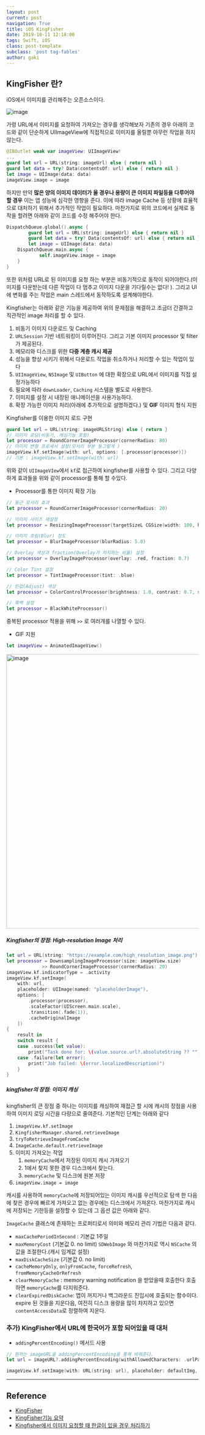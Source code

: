 ```yaml
---
layout: post
current: post
navigation: True
title: iOS KingFisher
date: 2019-10-11 12:18:00
tags: Swift, iOS
class: post-template
subclass: 'post tag-fables'
author: gaki
---  
```


## KingFisher 란?

iOS에서 이미지를 관리해주는 오픈소스이다.

![image](https://user-images.githubusercontent.com/33486820/66565051-7a40bf80-eb9c-11e9-96b9-072d43246297.png)

가령 URL에서 이미지를 요청하여 가져오는 경우를 생각해보자 기존의 경우 아래의 코드와 같이 단순하게 UIImageView에 직접적으로 이미지를 올릴뿐 아무런 작업을 하지 않는다. 

```swift
@IBOutlet weak var imageView: UIImageView!
...
guard let url = URL(string: imageUrl) else { return nil }
guard let data = try? Data(contentsOf: url) else { return nil }
let image = UIImage(data: data)
imageView.image = image
```

하지만 만약 **많은 양의 이미지 데이터가 올 경우나 용량이 큰 이미지 파일등을 다루어야 할 경우** 이는 앱 성능에 심각한 영향을 준다. 이에 따라 image Cache 등 상황에 효율적으로 대처하기 위해서 추가적인 작업이 필요하다. 마찬가지로 위의 코드에서 실제로 동작을 할려면 아래와 같이 코드를 수정 해주어야 한다.

```swift
DispatchQueue.global().async {
		guard let url = URL(string: imageUrl) else { return nil }
		guard let data = try? Data(contentsOf: url) else { return nil }
		let image = UIImage(data: data)
  	DispatchQueue.main.async {
    		self.imageView.image = image
    }
}

```

또한 위처럼 URL로 된 이미지를 요청 하는 부분은 비동기적으로 동작이 되어야한다.(이미지를 다운받는데 다른 작업이 다 멈추고 이미지 다운을 기다릴수는 없다! ). 그리고 UI에 변화를 주는 작업은 main 스레드에서 동작하도록 설계해야한다.



Kingfisher는 아래와 같은 기능을 제공하여 위의 문제점을 해결하고 조금더 간결하고 직관적인 image 처리를 할 수 있다.

1. 비동기 이미지 다운로드 및 Caching
2. `URLSession` 기반 네트워킹이 이루어진다. 그리고 기본 이미지 processor 및 filter가 제공된다.
3. 메모리와 디스크를 위한 **다중 계층 캐시 제공**
4. 성능을 향상 시키기 위해서 다운로드 작업을 취소하거나 처리할 수 있는 작업이 있다
5. `UIImageView`, `NSImage` 및 `UIButton` 에 대한 확장으로 URL에서 이미지를 직접 설정가능하다
6. 필요에 따라 `downLoader`, `Caching` 시스템을 별도로 사용한다.
7. 이미지를 설정 시 내장된 애니메이션을 사용가능하다.
8. 확장 가능한 이미지 처리(아래에 추가적으로 설명하겠다.) 및 **GIF** 이미지 형식 지원

Kingfisher를 이용한 이미지 로드 구현

```swift
guard let url = URL(string: imageURLString) else { return } 
// 이미지 로딩(비동기, 캐싱기능 포함)
let processor = RoundCornerImageProcessor(cornerRadius: 80)
// 이미지 변형 프로세서 설정(모서리 부분 동그랗게 )       
imageView.kf.setImage(with: url, options: [.processor(processor)])
// 기본 : imageView.kf.setImage(with: url)
```

위와 같이 `UIImageVIew`에서 `kf`로 접근하여 kingfisher를 사용할 수 있다. 그리고 다양하게 효과들을 위와 같이 processor를 통해 할 수있다.

- Processor를 통한 이미지 확장 기능

```swift
// 둥근 모서리 효과
let processor = RoundCornerImageProcessor(cornerRadius: 20)

// 이미지 사이즈 재설정
let processor = ResizingImageProcessor(targetSizeL CGSize(width: 100, height: 100))

// 이미지 흐림(Blur) 정도 
let processor = BlurImageProcessor(blurRadius: 5.0)

// Overlay 색상과 fraction(Overlay가 차지하는 비율) 설정
let processor = OverlayImageProcessor(overlay: .red, fraction: 0.7)

// Color Tint 설정
let processor = TintImageProcessor(tint: .blue)

// 인접(Adjust) 색상
let processor = ColorControlProcessor(brightness: 1.0, contrast: 0.7, saturation: 1)

// 흑백 설정
let processor = BlackWhiteProcessor()

```

중복된 processor 적용을 위해 `>>` 로 여러개를 나열할 수 있다.

- GIF 지원

```swift
let imageView = AnimatedImageView()
```

<img width="717" alt="image" src="https://user-images.githubusercontent.com/33486820/66573496-bc263180-ebad-11e9-8146-8b7f81995d1f.png">



##### Kingfisher의 장점: High-resolution Image 처리

```swift
let url = URL(string: "https://example.com/high_resolution_image.png")
let processor = DownsamplingImageProcessor(size: imageView.size)
             >> RoundCornerImageProcessor(cornerRadius: 20)
imageView.kf.indicatorType = .activity
imageView.kf.setImage(
    with: url,
    placeholder: UIImage(named: "placeholderImage"),
    options: [
        .processor(processor),
        .scaleFactor(UIScreen.main.scale),
        .transition(.fade(1)),
        .cacheOriginalImage
    ])
{
    result in
    switch result {
    case .success(let value):
        print("Task done for: \(value.source.url?.absoluteString ?? "")")
    case .failure(let error):
        print("Job failed: \(error.localizedDescription)")
    }
}
```



##### kingfisher의 장점: 이미지 캐싱

kingfisher의 큰 장점 중 하나는 이미지를 캐싱하여 재접근 할 시에 캐시의 장점을 사용하여 이미지 로딩 시간을 다량으로 줄여준다. 기본적인 단계는 아래와 같다

1. `imageView.kf.setImage`
2. `KingfisherManager.shared.retrieveImage`
3. `tryToRetrieveImageFromCache`
4. `ImageCache.default.retrieveImage`
5. 이미지 가져오는 작업
   1. `memoryCache`에서 저장된 이미지 캐시 가져오기
   2. 1에서 찾지 못한 경우 디스크에서 찾는다.
   3. `memoryCache` 및 디스크에 원본 저장
6. `imageView.image = image`

캐시를 사용하여 `memoryCache`에 저장되어있는 이미지 캐시를 우선적으로 탐색 한 다음에 찾은 경우에 빠르게 가져오고 없는 경우에는 디스크에서 가져온다. 마찬가지로 캐시에 저장되는 기한등을 설정할 수 있는데 그 옵션 값은 아래와 같다.

`ImageCache` 클래스에 존재하는 프로퍼티로서 의미와 메모리 관리 기법은 다음과 같다.

- `maxCachePeriodInSecond` : 기본값 1주일
- `maxMemoryCost` (기본값 0. no limit) `SDWebImage` 와 마찬가지로 역시 `NSCache` 의 값을 조절한다.(캐시 임계값 설정)
- `maxDiskCacheSize` (기본값 0. no limit)
- `cacheMemoryOnly`, `onlyFromCache`, `forceRefresh`, `fromMemoryCacheOrRefresh`
- `clearMemoryCache` : memory warning notification 을 받았을때 호출한다 호출하면 `memoryCache`를 다지워준다.
- `clearExpiredDiskCache`: 앱이 꺼지거나 백그라운드 진입시에 호출되는 함수이다. expire 된 것들을 지운다음, 여전히 디스크 용량을 많이 차지하고 있으면 `contentAccessData`로 정렬하여 지운다.

### 추가) KingFisher에서 URL에 한국어가 포함 되어있을 때 대처 

- `addingPercentEncoding()` 메서드 사용

```swift
// 원하는 imageURL을 addingPercentEncoding을 통해 바꿔준다.
let url = imageURL?.addingPercentEncoding(withAllowedCharacters: .urlPathAllowed)

imageView.kf.setImage(with: URL(string: url), placeholder: defaultImg, options: [.transition(ImageTransition.fade(0.5))])
```







<hr>

## Reference

- [KingFisher](https://github.com/onevcat/Kingfisher)
- [KingFisher기능 요약](https://gist.github.com/linearhw/796f69ecd77dd41c2fcc81bff3631a04)
- [Kingfisher에서 이미지 요청할 때 한글이 있을 경우 처리하기](https://twpower.github.io/52-how-to-convert-Korean-url-in-kingFisher)
